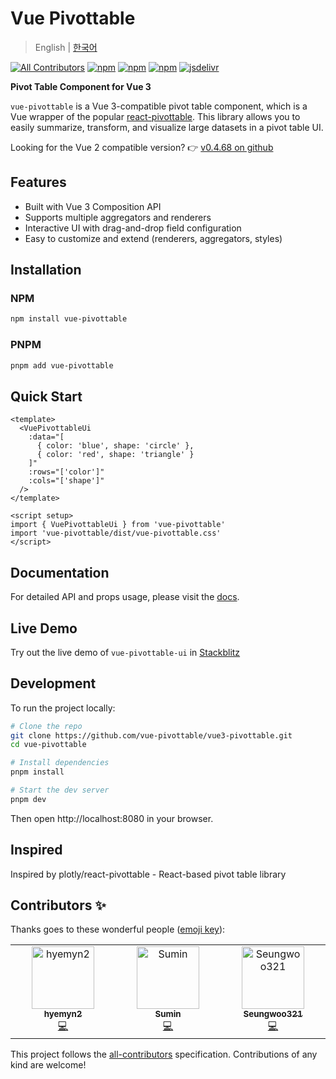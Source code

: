 # Vue Pivottable

> English | [한국어](./README.ko.md)

[![All Contributors](https://img.shields.io/badge/all_contributors-3-orange.svg?style=flat-square)](#contributors-)
[![npm](https://flat.badgen.net/npm/v/vue-pivottable)](https://npmjs.com/package/vue-pivottable)
[![npm](https://flat.badgen.net/npm/dt/vue-pivottable)](https://npmjs.com/package/vue-pivottable)
[![npm](https://flat.badgen.net/npm/license/vue-pivottable)](https://flat.badgen.net/npm/license/vue-pivottable)
[![jsdelivr](https://data.jsdelivr.com/v1/package/npm/vue-pivottable/badge)](https://www.jsdelivr.com/package/npm/vue-pivottable)

**Pivot Table Component for Vue 3**

`vue-pivottable` is a Vue 3-compatible pivot table component, which is a Vue wrapper of the popular [react-pivottable](https://github.com/plotly/react-pivottable). This library allows you to easily summarize, transform, and visualize large datasets in a pivot table UI.

Looking for the Vue 2 compatible version?
👉 [v0.4.68 on github](https://github.com/seungwoo321/vue-pivottable)

<!-- 주요 기능 -->

## Features

- Built with Vue 3 Composition API
- Supports multiple aggregators and renderers
- Interactive UI with drag-and-drop field configuration
- Easy to customize and extend (renderers, aggregators, styles)

<!-- 설치 방법 -->

## Installation

### NPM

```bash
npm install vue-pivottable
```

### PNPM

```bash
pnpm add vue-pivottable
```

<!-- 사용법 (Quick Start)-->

## Quick Start

```vue
<template>
  <VuePivottableUi
    :data="[
      { color: 'blue', shape: 'circle' },
      { color: 'red', shape: 'triangle' }
    ]"
    :rows="['color']"
    :cols="['shape']"
  />
</template>

<script setup>
import { VuePivottableUi } from 'vue-pivottable'
import 'vue-pivottable/dist/vue-pivottable.css'
</script>
```

<!-- 링크나 세부 API 설명 -->

## Documentation

For detailed API and props usage, please visit the [docs](https://vue-pivottable.vercel.app/).

<!-- 데모 사이트 링크 (없으면 임시로 로컬에서 돌릴 수 있는 설명)-->

## Live Demo

Try out the live demo of `vue-pivottable-ui` in [Stackblitz](https://stackblitz.com/edit/vitejs-vite-dviwcxsq?file=src%2FApp.vue)

## Development

To run the project locally:

```bash
# Clone the repo
git clone https://github.com/vue-pivottable/vue3-pivottable.git
cd vue-pivottable

# Install dependencies
pnpm install

# Start the dev server
pnpm dev

```

Then open http://localhost:8080 in your browser.

## Inspired

Inspired by plotly/react-pivottable - React-based pivot table library

<!-- end -->

## Contributors ✨

Thanks goes to these wonderful people ([emoji key](https://allcontributors.org/docs/en/emoji-key)):

<!-- ALL-CONTRIBUTORS-LIST:START - Do not remove or modify this section -->
<!-- prettier-ignore-start -->
<!-- markdownlint-disable -->
<table>
  <tbody>
    <tr>
      <td align="center" valign="top" width="14.28%"><a href="https://github.com/hyemyn2"><img src="https://avatars.githubusercontent.com/u/67949202?v=4?s=100" width="100px;" alt="hyemyn2"/><br /><sub><b>hyemyn2</b></sub></a><br /><a href="https://github.com/vue-pivottable/vue3-pivottable/commits?author=hyemyn2" title="Code">💻</a></td>
      <td align="center" valign="top" width="14.28%"><a href="https://github.com/gingerbeerlime"><img src="https://avatars.githubusercontent.com/u/89768065?v=4?s=100" width="100px;" alt="Sumin"/><br /><sub><b>Sumin</b></sub></a><br /><a href="https://github.com/vue-pivottable/vue3-pivottable/commits?author=gingerbeerlime" title="Code">💻</a></td>
      <td align="center" valign="top" width="14.28%"><a href="https://seungwoo321.github.io"><img src="https://avatars.githubusercontent.com/u/13829929?v=4?s=100" width="100px;" alt="Seungwoo321"/><br /><sub><b>Seungwoo321</b></sub></a><br /><a href="https://github.com/vue-pivottable/vue3-pivottable/commits?author=Seungwoo321" title="Code">💻</a></td>
    </tr>
  </tbody>
</table>

<!-- markdownlint-restore -->
<!-- prettier-ignore-end -->

<!-- ALL-CONTRIBUTORS-LIST:END -->

This project follows the [all-contributors](https://github.com/all-contributors/all-contributors) specification. Contributions of any kind are welcome!
